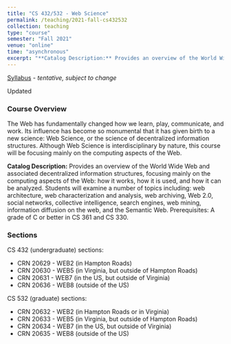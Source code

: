 ```yaml
---
title: "CS 432/532 - Web Science"
permalink: /teaching/2021-fall-cs432532
collection: teaching
type: "course"
semester: "Fall 2021"
venue: "online"
time: "asynchronous"
excerpt: "**Catalog Description:** Provides an overview of the World Wide Web and associated decentralized information structures, focusing mainly on the computing aspects of the Web: how it works, how it is used, and how it can be analyzed. Students will examine a number of topics including: web architecture, web characterization and analysis, web archiving, Web 2.0, social networks, collective intelligence, search engines, web mining, information diffusion on the web, and the Semantic Web. Prerequisites: A grade of C or better in CS 361 and CS 330."
---
```

[Syllabus](/files/CS432-F21-Syllabus.pdf) - *tentative, subject to change*

Updated

### Course Overview

The Web has fundamentally changed how we learn, play, communicate, and work. Its influence has become so monumental that it has given birth to a new science: Web Science, or the science of decentralized information structures. Although Web Science is interdisciplinary by nature, this course will be focusing mainly on the computing aspects of the Web.

**Catalog Description:** Provides an overview of the World Wide Web and associated decentralized information structures, focusing mainly on the computing aspects of the Web: how it works, how it is used, and how it can be analyzed. Students will examine a number of topics including: web architecture, web characterization and analysis, web archiving, Web 2.0, social networks, collective intelligence, search engines, web mining, information diffusion on the web, and the Semantic Web. Prerequisites: A grade of C or better in CS 361 and CS 330.

### Sections

CS 432 (undergraduate) sections:

* CRN 20629 - WEB2 (in Hampton Roads)
* CRN 20630 - WEB5 (in Virginia, but outside of Hampton Roads)
* CRN 20631 - WEB7 (in the US, but outside of Virginia)
* CRN 20636 - WEB8 (outside of the US)

CS 532 (graduate) sections:

* CRN 20632 - WEB2 (in Hampton Roads or in Virginia)
* CRN 20633 - WEB5 (in Virginia, but outside of Hampton Roads)
* CRN 20634 - WEB7 (in the US, but outside of Virginia)
* CRN 20635 - WEB8 (outside of the US)
